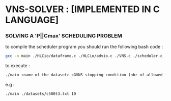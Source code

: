 # VNS-SOLVER : [IMPLEMENTED IN C LANGUAGE]

### SOLVING A 'P||Cmax' SCHEDULING PROBLEM
to compile the scheduler program you should run the following bash code :
```bash
gcc -o main ./HLCio/dataframe.c ./HLCio/advio.c ./VNS.c ./scheduler.c
```
to execute :
```bash
./main <name of the dataset> <GVNS stopping condition (nbr of allowed failure iterations)>
```
e.g :
```bash
./main ./datasets/c500t3.txt 10
```
